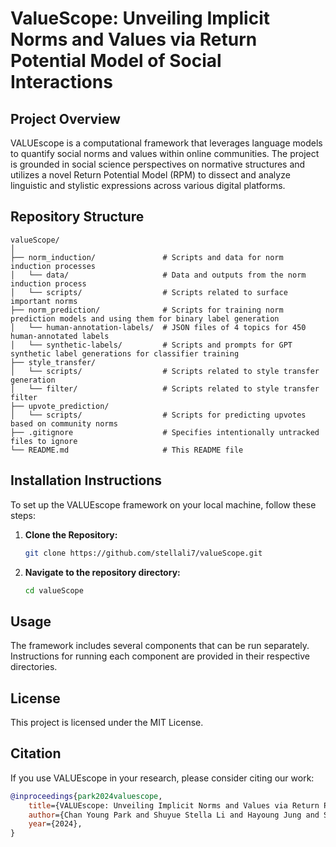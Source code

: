 # ValueScope: Unveiling Implicit Norms and Values via Return Potential Model of Social Interactions

## Project Overview
VALUEscope is a computational framework that leverages language models to quantify social norms and values within online communities. The project is grounded in social science perspectives on normative structures and utilizes a novel Return Potential Model (RPM) to dissect and analyze linguistic and stylistic expressions across various digital platforms.

## Repository Structure
```
valueScope/
│
├── norm_induction/               # Scripts and data for norm induction processes
│   └── data/                     # Data and outputs from the norm induction process
│   └── scripts/                  # Scripts related to surface important norms
├── norm_prediction/              # Scripts for training norm prediction models and using them for binary label generation
│   └── human-annotation-labels/  # JSON files of 4 topics for 450 human-annotated labels
│   └── synthetic-labels/         # Scripts and prompts for GPT synthetic label generations for classifier training
├── style_transfer/
│   └── scripts/                  # Scripts related to style transfer generation
│   └── filter/                   # Scripts related to style transfer filter
├── upvote_prediction/
│   └── scripts/                  # Scripts for predicting upvotes based on community norms
├── .gitignore                    # Specifies intentionally untracked files to ignore
└── README.md                     # This README file
```

## Installation Instructions
To set up the VALUEscope framework on your local machine, follow these steps:

1. **Clone the Repository:**
   ```bash
   git clone https://github.com/stellali7/valueScope.git
   ```
2. **Navigate to the repository directory:**
   ```bash
   cd valueScope
   ```

## Usage
The framework includes several components that can be run separately. Instructions for running each component are provided in their respective directories.

## License
This project is licensed under the MIT License.




## Citation
If you use VALUEscope in your research, please consider citing our work:

```bibtex
@inproceedings{park2024valuescope,
    title={VALUEscope: Unveiling Implicit Norms and Values via Return Potential Model of Social Interactions},
    author={Chan Young Park and Shuyue Stella Li and Hayoung Jung and Svitlana Volkova and Tanu Mitra and David Jurgens and Yulia Tsvetkov},
    year={2024},
}
```